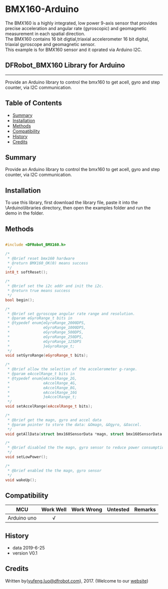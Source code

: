 ﻿# BMX160-Arduino
The BMX160 is a highly integrated, low power 9-axis sensor that provides precise acceleration and angular rate (gyroscopic) and geomagnetic measurement in each spatial direction.<br>
The BMX160 contains 16 bit digtial,triaxial accelerometer 16 bit digital, triaxial gyroscope and geomagnetic sensor.<br>
This example is for BMX160 sensor and it oprated via Arduino I2C.


## DFRobot_BMX160 Library for Arduino
---------------------------------------------------------

Provide an Arduino library to control the bmx160 to get acell, gyro and step counter, via I2C communication.

## Table of Contents

* [Summary](#summary)
* [Installation](#installation)
* [Methods](#methods)
* [Compatibility](#compatibility)
* [History](#history)
* [Credits](#credits)

## Summary

Provide an Arduino library to control the bmx160 to get acell, gyro and step counter, via I2C communication.

## Installation

To use this library, first download the library file, paste it into the \Arduino\libraries directory, then open the examples folder and run the demo in the folder.

## Methods

```C++

#include <DFRobot_BMX160.h>

/*
 * @brief reset bmx160 hardware
 * @return BMX160_OK(0) means success
 */
int8_t softReset();

/*
 * @brief set the i2c addr and init the i2c.
 * @return true means success
 */
bool begin();

/*
 * @brief set gyroscope angular rate range and resolution.
 * @param eGyroRange_t bits in 
 * @typedef enum{eGyroRange_2000DPS,
 *               eGyroRange_1000DPS,
 *               eGyroRange_500DPS,
 *               eGyroRange_250DPS,
 *               eGyroRange_125DPS
 *               }eGyroRange_t;
 */
void setGyroRange(eGyroRange_t bits);

/*
 * @brief allow the selection of the accelerometer g-range.
 * @param eAccelRange_t bits in 
 * @typedef enum{eAccelRange_2G,
 *               eAccelRange_4G,
 *               eAccelRange_8G,
 *               eAccelRange_16G
 *               }eAccelRange_t;
 */
void setAccelRange(eAccelRange_t bits);

/*
 * @brief get the magn, gyro and accel data 
 * @param pointer to store the data: &Omagn, &Ogyro, &Oaccel.
 */
void getAllData(struct bmx160SensorData *magn, struct bmx160SensorData *gyro, struct bmx160SensorData *accel);

/*
 * @brief disabled the the magn, gyro sensor to reduce power consumption
 */
void setLowPower();

/*
 * @brief enabled the the magn, gyro sensor
 */
void wakeUp();

```

## Compatibility

MCU                | Work Well    | Work Wrong   | Untested    | Remarks
------------------ | :----------: | :----------: | :---------: | -----
Arduino uno        |      √       |              |             | 


## History

- data 2019-6-25
- version V0.1


## Credits

Written by(yufeng.luo@dfrobot.com), 2017. (Welcome to our [website](https://www.dfrobot.com/))





